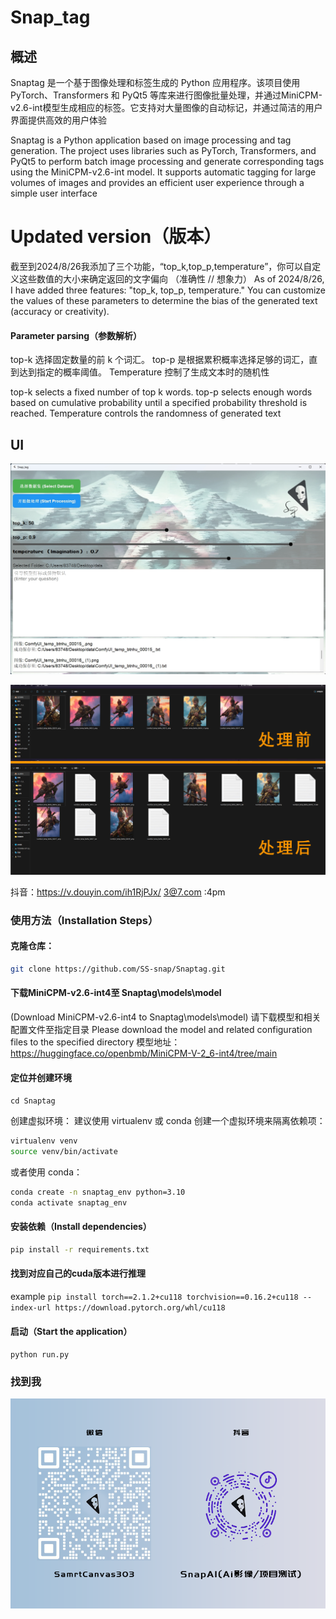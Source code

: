 # Snap_tag
## 概述
Snaptag 是一个基于图像处理和标签生成的 Python 应用程序。该项目使用 PyTorch、Transformers 和 PyQt5 等库来进行图像批量处理，并通过MiniCPM-v2.6-int模型生成相应的标签。它支持对大量图像的自动标记，并通过简洁的用户界面提供高效的用户体验

Snaptag is a Python application based on image processing and tag generation. The project uses libraries such as PyTorch, Transformers, and PyQt5 to perform batch image processing and generate corresponding tags using the MiniCPM-v2.6-int model. It supports automatic tagging for large volumes of images and provides an efficient user experience through a simple user interface

# Updated version（版本）
截至到2024/8/26我添加了三个功能，“top_k,top_p,temperature”，你可以自定义这些数值的大小来确定返回的文字偏向 （准确性 // 想象力）
As of 2024/8/26, I have added three features: "top_k, top_p, temperature." You can customize the values of these parameters to determine the bias of the generated text (accuracy or creativity).
#### Parameter parsing（参数解析）
top-k 选择固定数量的前 k 个词汇。
top-p 是根据累积概率选择足够的词汇，直到达到指定的概率阈值。
Temperature 控制了生成文本时的随机性

top-k selects a fixed number of top k words.
top-p selects enough words based on cumulative probability until a specified probability threshold is reached.
Temperature controls the randomness of generated text

## UI
![示例图片](./assets/UI.png)

![示例图片](./assets/pro.jpg)

抖音：https://v.douyin.com/ih1RjPJx/ 3@7.com :4pm

### 使用方法（Installation Steps）

#### 克隆仓库：

   ```bash
   git clone https://github.com/SS-snap/Snaptag.git
   ```

#### 下载MiniCPM-v2.6-int4至 Snaptag\models\model
(Download MiniCPM-v2.6-int4 to Snaptag\models\model)
请下载模型和相关配置文件至指定目录
Please download the model and related configuration files to the specified directory
模型地址：https://huggingface.co/openbmb/MiniCPM-V-2_6-int4/tree/main

#### 定位并创建环境
   `cd Snaptag`

创建虚拟环境： 建议使用 virtualenv 或 conda 创建一个虚拟环境来隔离依赖项：

  ```bash
  virtualenv venv
  source venv/bin/activate
  ```
或者使用 conda：
  ```bash
conda create -n snaptag_env python=3.10
conda activate snaptag_env
  ```
#### 安装依赖（Install dependencies）
  ```bash
pip install -r requirements.txt
  ```
#### 找到对应自己的cuda版本进行推理
example
`pip install torch==2.1.2+cu118 torchvision==0.16.2+cu118 --index-url https://download.pytorch.org/whl/cu118`
#### 启动（Start the application）

`python run.py`

### 找到我

![找到我](./assets/22.png)
